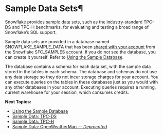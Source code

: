 # Sample Data Sets¶

Snowflake provides sample data sets, such as the industry-standard TPC-DS and
TPC-H benchmarks, for evaluating and testing a broad range of Snowflake’s SQL
support.

Sample data sets are provided in a database named SNOWFLAKE_SAMPLE_DATA that
has been [shared with your account](data-sharing-intro) from the Snowflake
SFC_SAMPLES account. If you do not see the database, you can create it
yourself. Refer to [Using the Sample Database](sample-data-using).

The database contains a schema for each data set, with the sample data stored
in the tables in each schema. The database and schemas do not use any data
storage so they do not incur storage charges for your account. You can execute
queries on the tables in these databases just as you would with any other
databases in your account. Executing queries requires a running, current
warehouse for your session, which consumes credits.

**Next Topics:**

  * [Using the Sample Database](sample-data-using)
  * [Sample Data: TPC-DS](sample-data-tpcds)
  * [Sample Data: TPC-H](sample-data-tpch)
  * [Sample Data: OpenWeatherMap — _Deprecated_](sample-data-openweathermap)

